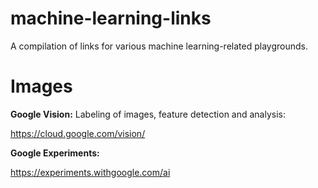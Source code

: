 # machine-learning-links
A compilation of links for various machine learning-related playgrounds.

# Images
**Google Vision:** Labeling of images, feature detection and analysis:

https://cloud.google.com/vision/

**Google Experiments:**

https://experiments.withgoogle.com/ai
